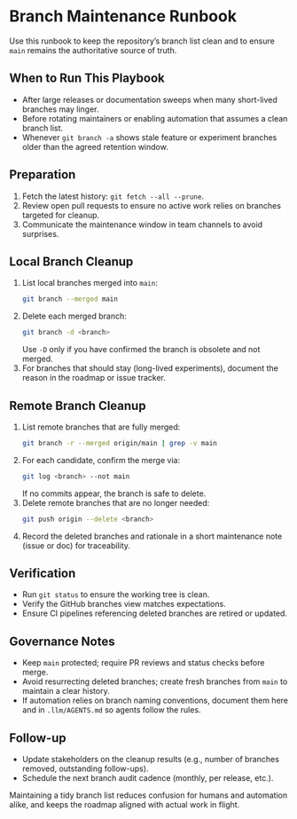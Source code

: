 # Branch Maintenance Runbook

Use this runbook to keep the repository’s branch list clean and to ensure `main` remains the authoritative source of truth.

## When to Run This Playbook
- After large releases or documentation sweeps when many short-lived branches may linger.
- Before rotating maintainers or enabling automation that assumes a clean branch list.
- Whenever `git branch -a` shows stale feature or experiment branches older than the agreed retention window.

## Preparation
1. Fetch the latest history: `git fetch --all --prune`.
2. Review open pull requests to ensure no active work relies on branches targeted for cleanup.
3. Communicate the maintenance window in team channels to avoid surprises.

## Local Branch Cleanup
1. List local branches merged into `main`:
   ```bash
   git branch --merged main
   ```
2. Delete each merged branch:
   ```bash
   git branch -d <branch>
   ```
   Use `-D` only if you have confirmed the branch is obsolete and not merged.
3. For branches that should stay (long-lived experiments), document the reason in the roadmap or issue tracker.

## Remote Branch Cleanup
1. List remote branches that are fully merged:
   ```bash
   git branch -r --merged origin/main | grep -v main
   ```
2. For each candidate, confirm the merge via:
   ```bash
   git log <branch> --not main
   ```
   If no commits appear, the branch is safe to delete.
3. Delete remote branches that are no longer needed:
   ```bash
   git push origin --delete <branch>
   ```
4. Record the deleted branches and rationale in a short maintenance note (issue or doc) for traceability.

## Verification
- Run `git status` to ensure the working tree is clean.
- Verify the GitHub branches view matches expectations.
- Ensure CI pipelines referencing deleted branches are retired or updated.

## Governance Notes
- Keep `main` protected; require PR reviews and status checks before merge.
- Avoid resurrecting deleted branches; create fresh branches from `main` to maintain a clear history.
- If automation relies on branch naming conventions, document them here and in `.llm/AGENTS.md` so agents follow the rules.

## Follow-up
- Update stakeholders on the cleanup results (e.g., number of branches removed, outstanding follow-ups).
- Schedule the next branch audit cadence (monthly, per release, etc.).

Maintaining a tidy branch list reduces confusion for humans and automation alike, and keeps the roadmap aligned with actual work in flight.
